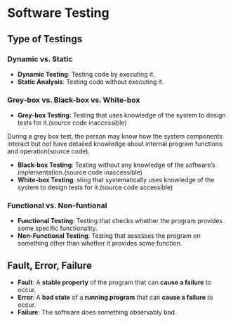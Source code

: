 # Software Testing
## Type of Testings
### Dynamic vs. Static
- **Dynamic Testing**: Testing code by executing it.
- **Static Analysis**: Testing code without executing it.

### Grey-box vs. Black-box vs. White-box
- **Grey-box Testing**: Testing that uses knowledge of the system to design tests for it.(source code inaccessible)

During a grey box test, the person may know how the system components interact but not have detailed knowledge about internal program functions and operation(source code).

- **Black-box Testing**: Testing without any knowledge of the software’s implementation.(source code inaccessible)
- **White-box Testing**: sting that systematically uses knowledge of the system to design tests for it.(source code accessible)

### Functional vs. Non-funtional
- **Functional Testing**: Testing that checks whether the program provides some specific functionality.
- **Non-Functional Testing**: Testing that assesses the program on something other than whether it provides some function.

## Fault, Error, Failure
- **Fault**: A **stable property** of the program that can **cause a failure** to occur.
- **Error**: A **bad state** of a **running program** that can **cause a failure** to occur.
- **Failure**: The software does something observably bad.
